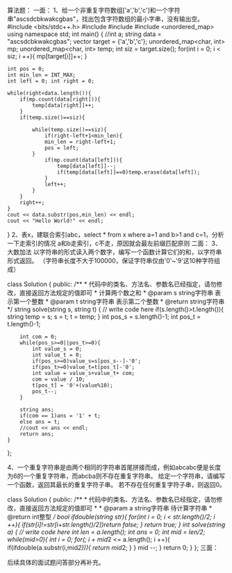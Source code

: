 算法题：
一面：
1、给一个非重复字符数组['a','b','c']和一个字符串"ascsdcbkwakcgbas"，找出包含字符数组的最小字串，没有输出空。
#include <bits/stdc++.h>
#include <iostream>
#include <vector>
#include <unordered_map>
using namespace std;
int main() {
    //int a;
    string data = "ascsdcbkwakcgbas";
    vector<char> target = {'a','b','c'};
    unordered_map<char, int> mp;
    unordered_map<char, int> temp;
    int siz = target.size();
    for(int i = 0; i < siz; i ++){
        mp[target[i]]++;
    }
    
    int pos = 0;
    int min_len = INT_MAX;
    int left = 0; int right = 0;
    
    while(right<data.length()){
        if(mp.count(data[right])){
            temp[data[right]]++;
        }
        if(temp.size()==siz){
            
            while(temp.size()==siz){
                if(right-left+1<min_len){
                min_len = right-left+1;
                pos = left;
            }
                if(mp.count(data[left])){
                    temp[data[left]]--;
                    if(temp[data[left]]==0)temp.erase(data[left]);
                }
                left++;
            }
        }
        right++;
    }
    cout << data.substr(pos,min_len) << endl;
    cout << "Hello World!" << endl;
}
2、表x，建联合索引abc，select * from x where a=1 and b>1 and c=1，分析一下走索引的情况
a和b走索引，c不走，原因就会最左前缀匹配原则
二面：
3、大数加法
以字符串的形式读入两个数字，编写一个函数计算它们的和，以字符串形式返回。
（字符串长度不大于100000，保证字符串仅由'0'~'9'这10种字符组成）

class Solution {
public:
    /**
     * 代码中的类名、方法名、参数名已经指定，请勿修改，直接返回方法规定的值即可
     * 计算两个数之和
     * @param s string字符串 表示第一个整数
     * @param t string字符串 表示第二个整数
     * @return string字符串
     */
    string solve(string s, string t) {
        // write code here
        if(s.length()>t.length()){
            string temp = s;
            s = t;
            t = temp;
        }
        int pos_s = s.length()-1;
        int pos_t = t.length()-1;
        
        
        int com = 0;
        while(pos_s>=0||pos_t>=0){
            int value_s = 0;
            int value_t = 0;
            if(pos_s>=0)value_s=s[pos_s--]-'0';
            if(pos_t>=0)value_t=t[pos_t]-'0';
            int value = value_s+value_t+ com;
            com = value / 10;
            t[pos_t] = '0'+(value%10);
            pos_t--;
        }
        
        string ans;
        if(com == 1)ans = '1' + t;
        else ans = t;
        //cout << ans << endl;
        return ans;
    }
};

4、一个重复字符串是由两个相同的字符串首尾拼接而成，例如abcabc便是长度为6的一个重复字符串，而abcba则不存在重复字符串。
给定一个字符串，请编写一个函数，返回其最长的重复字符子串。
若不存在任何重复字符子串，则返回0。

class Solution {
public:
    /**
     * 代码中的类名、方法名、参数名已经指定，请勿修改，直接返回方法规定的值即可
     * 
     * @param a string字符串 待计算字符串
     * @return int整型
     */
    bool ifdouble(string str){
        for(int i = 0; i < str.length()/2; i ++){
            if(str[i]!=str[i+str.length()/2])return false;
        }
        return true;
    }
    int solve(string a) {
        // write code here
        int len = a.length();
        int ans = 0;
        int mid = len/2;
        while(mid>0){
            int i = 0;
            for(; i + mid*2 <= a.length(); i ++){
                if(ifdouble(a.substr(i,mid*2))){
                    return mid*2;
                }
            }
            mid --;
        }
        return 0;
    }
};
三面：

后续具体的面试题问答部分再补充。
